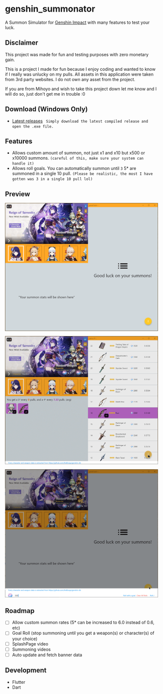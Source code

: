 # genshin_summonator

A Summon Simulator for [Genshin Impact](https://genshin.mihoyo.com/) with many features to test your luck.

## Disclaimer

This project was made for fun and testing purposes with zero monetary gain.

This is a project I made for fun because I enjoy coding and wanted to know if I really was unlucky on my pulls.
All assets in this application were taken from 3rd party websites. I do not own any asset from the project.

If you are from Mihoyo and wish to take this project down let me know and I will do so, just don't get me in trouble :0

## Download (Windows Only)

- [Latest releases](https://github.com/fenchai23/genshin_summonator/releases)
  ` Simply download the latest compiled release and open the .exe file.`

## Features

- Allows custom amount of summon, not just x1 and x10 but x500 or x10000 summons. `(careful of this, make sure your system can handle it)`
- Allows roll goals. You can automatically summon until `3` 5\* are summoned in a single 10 pull. `(Please be realistic, the most I have gotten was 3 in a single 10 pull lol)`

## Preview

![Summon System](./readme_images/summon.gif)

![Custom Qty Summons](./readme_images/custom_summon.gif)

![Auto-Summons with a goal](./readme_images/summon_with_goal.gif)

## Roadmap

- [ ] Allow custom summon rates (5\* can be increased to 6.0 instead of 0.6, etc)
- [ ] Goal Roll (stop summoning until you get a weapon(s) or character(s) of your choice)
- [ ] SplashPage video
- [ ] Summoning videos
- [ ] Auto update and fetch banner data

## Development

- Flutter
- Dart

